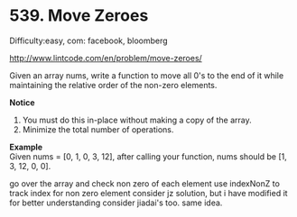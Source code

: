 # 539. Move Zeroes

Difficulty:easy, com: facebook, bloomberg 

http://www.lintcode.com/en/problem/move-zeroes/

Given an array nums, write a function to move all 0's to the end of it while maintaining the relative order of the non-zero elements.

**Notice**  

1. You must do this in-place without making a copy of the array.
2. Minimize the total number of operations.

**Example**  
Given nums = [0, 1, 0, 3, 12], after calling your function, nums should be [1, 3, 12, 0, 0].

go over the array and check non zero of each element
use indexNonZ to track index for non zero element
consider jz solution, but i have modified it for better understanding
consider jiadai's too. same idea.
